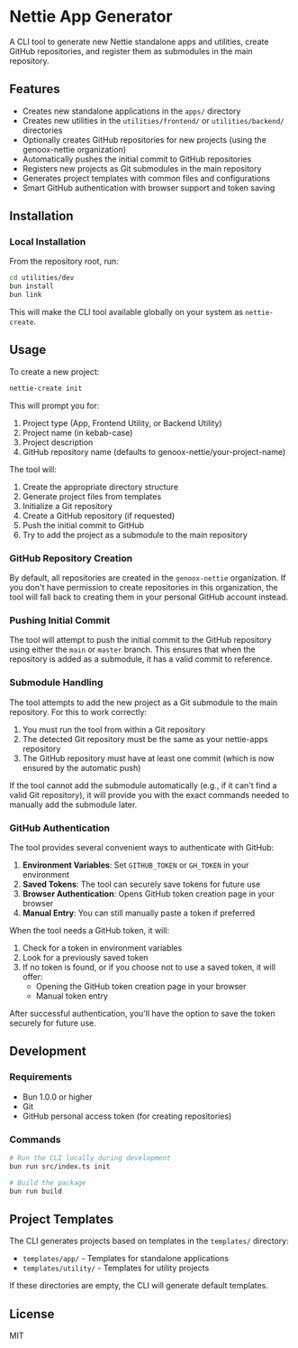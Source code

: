 # Nettie App Generator

A CLI tool to generate new Nettie standalone apps and utilities, create GitHub repositories, and register them as submodules in the main repository.

## Features

- Creates new standalone applications in the `apps/` directory
- Creates new utilities in the `utilities/frontend/` or `utilities/backend/` directories
- Optionally creates GitHub repositories for new projects (using the genoox-nettie organization)
- Automatically pushes the initial commit to GitHub repositories
- Registers new projects as Git submodules in the main repository
- Generates project templates with common files and configurations
- Smart GitHub authentication with browser support and token saving

## Installation

### Local Installation

From the repository root, run:

```bash
cd utilities/dev
bun install
bun link
```

This will make the CLI tool available globally on your system as `nettie-create`.

## Usage

To create a new project:

```bash
nettie-create init
```

This will prompt you for:

1. Project type (App, Frontend Utility, or Backend Utility)
2. Project name (in kebab-case)
3. Project description
4. GitHub repository name (defaults to genoox-nettie/your-project-name)

The tool will:

1. Create the appropriate directory structure
2. Generate project files from templates
3. Initialize a Git repository 
4. Create a GitHub repository (if requested)
5. Push the initial commit to GitHub
6. Try to add the project as a submodule to the main repository

### GitHub Repository Creation

By default, all repositories are created in the `genoox-nettie` organization. If you don't have permission to create repositories in this organization, the tool will fall back to creating them in your personal GitHub account instead.

### Pushing Initial Commit

The tool will attempt to push the initial commit to the GitHub repository using either the `main` or `master` branch. This ensures that when the repository is added as a submodule, it has a valid commit to reference.

### Submodule Handling

The tool attempts to add the new project as a Git submodule to the main repository. For this to work correctly:

1. You must run the tool from within a Git repository
2. The detected Git repository must be the same as your nettie-apps repository
3. The GitHub repository must have at least one commit (which is now ensured by the automatic push)

If the tool cannot add the submodule automatically (e.g., if it can't find a valid Git repository), it will provide you with the exact commands needed to manually add the submodule later.

### GitHub Authentication

The tool provides several convenient ways to authenticate with GitHub:

1. **Environment Variables**: Set `GITHUB_TOKEN` or `GH_TOKEN` in your environment
2. **Saved Tokens**: The tool can securely save tokens for future use
3. **Browser Authentication**: Opens GitHub token creation page in your browser
4. **Manual Entry**: You can still manually paste a token if preferred

When the tool needs a GitHub token, it will:

1. Check for a token in environment variables
2. Look for a previously saved token
3. If no token is found, or if you choose not to use a saved token, it will offer:
   - Opening the GitHub token creation page in your browser
   - Manual token entry

After successful authentication, you'll have the option to save the token securely for future use.

## Development

### Requirements

- Bun 1.0.0 or higher
- Git
- GitHub personal access token (for creating repositories)

### Commands

```bash
# Run the CLI locally during development
bun run src/index.ts init

# Build the package
bun run build
```

## Project Templates

The CLI generates projects based on templates in the `templates/` directory:

- `templates/app/` - Templates for standalone applications
- `templates/utility/` - Templates for utility projects

If these directories are empty, the CLI will generate default templates.

## License

MIT
